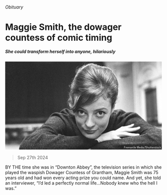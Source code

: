 ###### Obituary

# Maggie Smith, the dowager countess of comic timing 

##### She could transform herself into anyone, hilariously 

![image](images/20241005_OBP501.jpg) 

> Sep 27th 2024 

BY THE time she was in “Downton Abbey”, the television series in which she played the waspish Dowager Countess of Grantham, Maggie Smith was 75 years old and had won every acting prize you could name. And yet, she told an interviewer, “I’d led a perfectly normal life…Nobody knew who the hell I was.”

